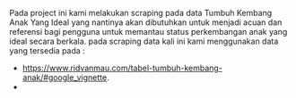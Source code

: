 Pada project ini kami melakukan scraping pada data Tumbuh Kembang Anak Yang Ideal yang nantinya akan dibutuhkan untuk menjadi acuan dan referensi bagi pengguna untuk memantau status perkembangan anak yang ideal secara berkala.
pada scraping data kali ini kami menggunakan data yang tersedia pada :
- https://www.ridvanmau.com/tabel-tumbuh-kembang-anak/#google_vignette.
- 
